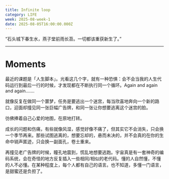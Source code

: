 ```yaml
---
title: Infinite loop
category: LIFE
week: 2025-08-week-1
date: 2025-08-05T16:00:00.000Z
---
```


“石头城下春生水，燕子堂前雨长苔。一切都该重获新生了。”

***

# Moments

最近的课题是「人生脚本」。光看这几个字，就有一种恐惧：会不会当我的人生代码运行到最后一行的时候，才发现都在不断执行同一个循环。Again and again and again…….

就像反复在做同一个噩梦，任务是要逃出一个迷宫，每当欣喜地奔向一个新的路口，迎面却撞见同一张巨幅广告牌，和同一张让你想要逃离这个迷宫的脸。

彷佛捧着自己心爱的地图，在原地打转。

成长的问题和伤痛，有些就像风湿，感觉好像不痛了，但其实它不会消失，只会换一个季节再来。那些试图逃离的，想要忘却的，悬而未决的，并不会真的在你的生命中销声匿迹，只会换一副面孔，卷土重来。

再撞见老广告牌的时候，瞳孔地震到，慌乱地想要逃跑。宇宙真是有一套神奇的编码系统，会在奇怪的地方反复插入一些相同/相似的老代码。懂的人自然懂，不懂的人不必懂。在某种程度上，每个人都有自己的语言。也不知道，多懂一门语言，是甜蜜还是负担了。
